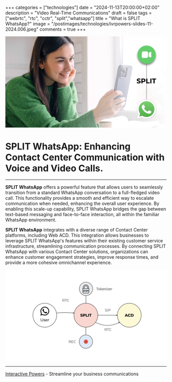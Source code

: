 +++
categories = ["technologies"]
date = "2024-11-13T20:00:00+02:00"
description = "Video Real-Time Communications"
draft = false
tags = ["webrtc", "rtc", "cctr", "split","whatsapp"]
title = "What is SPLIT WhatsApp?"
image = "/postimages/technologies/ivrpowers-slides-11-2024.006.jpeg"
comments = true
+++

![SPLIT WhatsApp](/postimages/technologies/ivrpowers-slides-11-2024.006.jpeg)

# SPLIT WhatsApp: Enhancing Contact Center Communication with Voice and Video Calls.
---

**SPLIT WhatsApp** offers a powerful feature that allows users to seamlessly transition from a standard WhatsApp conversation to a full-fledged video call. This functionality provides a smooth and efficient way to escalate communication when needed, enhancing the overall user experience. By enabling this scale-up capability, SPLIT WhatsApp bridges the gap between text-based messaging and face-to-face interaction, all within the familiar WhatsApp environment.

**SPLIT WhatsApp** integrates with a diverse range of Contact Center platforms, including Web ACD. This integration allows businesses to leverage SPLIT WhatsApp's features within their existing customer service infrastructure, streamlining communication processes. By connecting SPLIT WhatsApp with various Contact Center solutions, organizations can enhance customer engagement strategies, improve response times, and provide a more cohesive omnichannel experience.

![Diagram SPLIT WhatsApp](/postimages/technologies/ivrpowers-slides-11-2024.019.jpeg)

---
[Interactive Powers](http://www.ivrpowers.com/) - Streamline your business communications
